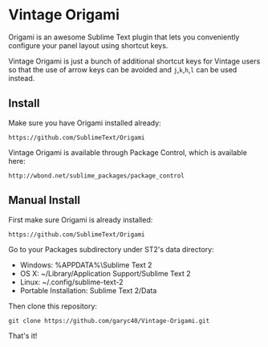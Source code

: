 Vintage Origami
===============

Origami is an awesome Sublime Text plugin that lets you conveniently configure your panel layout using shortcut keys.

Vintage Origami is just a bunch of additional shortcut keys for Vintage users so that the use of arrow keys can be avoided and `j`,`k`,`h`,`l` can be used instead.

Install
-------

Make sure you have Origami installed already:

	https://github.com/SublimeText/Origami

Vintage Origami is available through Package Control, which is available here:

    http://wbond.net/sublime_packages/package_control

Manual Install
--------------

First make sure Origami is already installed:

	https://github.com/SublimeText/Origami

Go to your Packages subdirectory under ST2's data directory:

* Windows: %APPDATA%\Sublime Text 2
* OS X: ~/Library/Application Support/Sublime Text 2
* Linux: ~/.config/sublime-text-2
* Portable Installation: Sublime Text 2/Data

Then clone this repository:

    git clone https://github.com/garyc40/Vintage-Origami.git

That's it!
